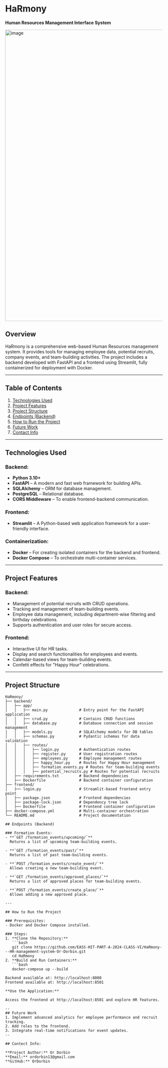 # HaRmony
**Human Resources Management Interface System**

<img width="929" alt="image" src="https://github.com/user-attachments/assets/5411c39b-809f-4199-933d-ff3e88f84ba0" />

## Overview
HaRmony is a comprehensive web-based Human Resources management system. It provides tools for managing employee data, potential recruits, company events, and team-building activities. The project includes a backend developed with FastAPI and a frontend using Streamlit, fully containerized for deployment with Docker.

---

## Table of Contents
1. [Technologies Used](#technologies-used)
2. [Project Features](#project-features)
3. [Project Structure](#project-structure)
4. [Endpoints (Backend)](#endpoints-backend)
5. [How to Run the Project](#how-to-run-the-project)
6. [Future Work](#future-work)
7. [Contact Info](#contact-info)

---

## Technologies Used
### Backend:
- **Python 3.10+**
- **FastAPI** – A modern and fast web framework for building APIs.
- **SQLAlchemy** – ORM for database management.
- **PostgreSQL** – Relational database.
- **CORS Middleware** – To enable frontend-backend communication.

### Frontend:
- **Streamlit** – A Python-based web application framework for a user-friendly interface.

### Containerization:
- **Docker** – For creating isolated containers for the backend and frontend.
- **Docker Compose** – To orchestrate multi-container services.

---

## Project Features
### Backend:
- Management of potential recruits with CRUD operations.
- Tracking and management of team-building events.
- Employee data management, including department-wise filtering and birthday celebrations.
- Supports authentication and user roles for secure access.

### Frontend:
- Interactive UI for HR tasks.
- Display and search functionalities for employees and events.
- Calendar-based views for team-building events.
- Confetti effects for "Happy Hour" celebrations.

---

## Project Structure
```plaintext
HaRmony/
├── backend/
│   ├── app/
│   │   ├── main.py              # Entry point for the FastAPI application
│   │   ├── crud.py              # Contains CRUD functions
│   │   ├── database.py          # Database connection and session management
│   │   ├── models.py            # SQLAlchemy models for DB tables
│   │   ├── schemas.py           # Pydantic schemas for data validation
│   │   ├── routes/
│   │   │   ├── login.py         # Authentication routes
│   │   │   ├── register.py      # User registration routes
│   │   │   ├── employees.py     # Employee management routes
│   │   │   ├── happy_hour.py    # Routes for Happy Hour management
│   │   │   ├── formation_events.py # Routes for team-building events
│   │   │   ├── potential_recruits.py # Routes for potential recruits
│   ├── requirements.txt         # Backend dependencies
│   ├── Dockerfile               # Backend container configuration
├── frontend/
│   ├── login.py                 # Streamlit-based frontend entry point
│   ├── package.json             # Frontend dependencies
│   ├── package-lock.json        # Dependency tree lock
│   ├── Dockerfile               # Frontend container configuration
├── docker-compose.yml           # Multi-container orchestration
└── README.md                    # Project documentation

## Endpoints (Backend)

### Formation Events:
- **`GET /formation_events/upcoming/`**  
  Returns a list of upcoming team-building events.

- **`GET /formation_events/past/`**  
  Returns a list of past team-building events.

- **`POST /formation_events/create_event/`**  
  Allows creating a new team-building event.

- **`GET /formation_events/approved_places/`**  
  Returns a list of approved places for team-building events.

- **`POST /formation_events/create_place/`**  
  Allows adding a new approved place.

---

## How to Run the Project

### Prerequisites:
- Docker and Docker Compose installed.

### Steps:
1. **Clone the Repository:**
   ```bash
   git clone https://github.com/EASS-HIT-PART-A-2024-CLASS-VI/HaRmony---HR-management-system-Or-Dorbin.git
   cd HaRmony
2. **Build and Run Containers:**
   ```bash
   docker-compose up --build

Backend available at: http://localhost:8000
Frontend available at: http://localhost:8501

**Use the Application:**

Access the frontend at http://localhost:8501 and explore HR features.

--
## Future Work
1. Implement advanced analytics for employee performance and recruit tracking.
2. Add roles to the frontend.
3. Integrate real-time notifications for event updates.
--

## Contect Info:

**Project Author:** Or Dorbin
**Email:** ordorbin13@gmail.com
**GitHub:** OrDorbin


